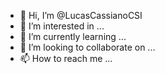 - 👋 Hi, I’m @LucasCassianoCSI
- 👀 I’m interested in ...
- 🌱 I’m currently learning ...
- 💞️ I’m looking to collaborate on ...
- 📫 How to reach me ...

<!---
LucasCassianoCSI/LucasCassianoCSI is a ✨ special ✨ repository because its `README.md` (this file) appears on your GitHub profile.
You can click the Preview link to take a look at your changes.
--->
